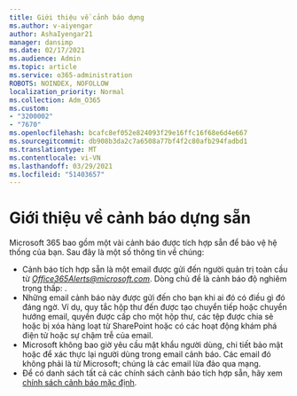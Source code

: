 ```yaml
---
title: Giới thiệu về cảnh báo dựng
ms.author: v-aiyengar
author: AshaIyengar21
manager: dansimp
ms.date: 02/17/2021
ms.audience: Admin
ms.topic: article
ms.service: o365-administration
ROBOTS: NOINDEX, NOFOLLOW
localization_priority: Normal
ms.collection: Adm_O365
ms.custom:
- "3200002"
- "7670"
ms.openlocfilehash: bcafc8ef052e824093f29e16ffc16f68e6d4e667
ms.sourcegitcommit: db908b3da2c7a6508a77bf4f2c80afb294fadbd1
ms.translationtype: MT
ms.contentlocale: vi-VN
ms.lasthandoff: 03/29/2021
ms.locfileid: "51403657"
---
```

# <a name="about-built-in-alerts"></a>Giới thiệu về cảnh báo dựng sẵn

Microsoft 365 bao gồm một vài cảnh báo được tích hợp sẵn để bảo vệ hệ thống của bạn. Sau đây là một số thông tin về chúng:

- Cảnh báo tích hợp sẵn là một email được gửi đến người quản trị toàn cầu từ *Office365Alerts@microsoft.com*. Dòng chủ đề là cảnh báo độ nghiêm trọng thấp: <name of alert policy> .
- Những email cảnh báo này được gửi đến cho bạn khi ai đó có điều gì đó đáng ngờ. Ví dụ, quy tắc hộp thư đến được tạo chuyển tiếp hoặc chuyển hướng email, quyền được cấp cho một hộp thư, các tệp được chia sẻ hoặc bị xóa hàng loạt từ SharePoint hoặc có các hoạt động khám phá điện tử hoặc sự chậm trễ của email.
- Microsoft không bao giờ yêu cầu mật khẩu người dùng, chi tiết bảo mật hoặc để xác thực lại người dùng trong email cảnh báo. Các email đó không phải là từ Microsoft; chúng là các email lừa đảo qua mạng.
- Để có danh sách tất cả các chính sách cảnh báo tích hợp sẵn, hãy xem [chính sách cảnh báo mặc định](https://go.microsoft.com/fwlink/?linkid=2103170).